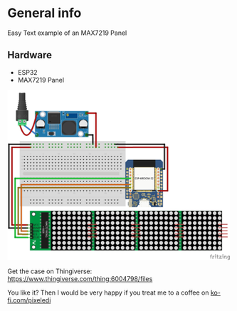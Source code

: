 # General info

Easy Text example of an MAX7219 Panel

## Hardware
- ESP32
- MAX7219 Panel


<img src="https://github.com/pixelEDI/TikTok-Projects/blob/dd56e970778d88d40dbe245233c274a78a2a9a17/19_MAX7219Panel/wiring.jpg" width="500">

Get the case on Thingiverse: https://www.thingiverse.com/thing:6004798/files

You like it? Then I would be very happy if you treat me to a coffee on [ko-fi.com/pixeledi](https://www.ko-fi.com/pixeledi)
